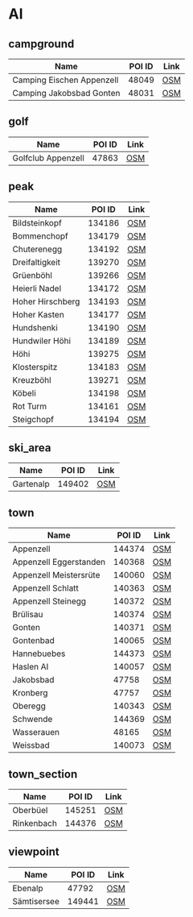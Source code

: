 # AI

## campground

| Name | POI ID | Link |
| ----- | ----- | ---- |
| Camping Eischen Appenzell | 48049 | [OSM](https://www.openstreetmap.org/?mlat=47.322512&mlon=9.386736&zoom=13) |
| Camping Jakobsbad Gonten | 48031 | [OSM](https://www.openstreetmap.org/?mlat=47.317707&mlon=9.334747&zoom=13) |
## golf

| Name | POI ID | Link |
| ----- | ----- | ---- |
| Golfclub Appenzell | 47863 | [OSM](https://www.openstreetmap.org/?mlat=47.329&mlon=9.365&zoom=13) |
## peak

| Name | POI ID | Link |
| ----- | ----- | ---- |
| Bildsteinkopf | 134186 | [OSM](https://www.openstreetmap.org/?mlat=47.31854847953014&mlon=9.494312232228156&zoom=13) |
| Bommenchopf | 134179 | [OSM](https://www.openstreetmap.org/?mlat=47.29322140578212&mlon=9.421799326237624&zoom=13) |
| Chuterenegg | 134192 | [OSM](https://www.openstreetmap.org/?mlat=47.341320982350005&mlon=9.349342170822025&zoom=13) |
| Dreifaltigkeit | 139270 | [OSM](https://www.openstreetmap.org/?mlat=47.262177771412155&mlon=9.420066850130448&zoom=13) |
| Grüenböhl | 139266 | [OSM](https://www.openstreetmap.org/?mlat=47.253315030141636&mlon=9.34881218467459&zoom=13) |
| Heierli Nadel | 134172 | [OSM](https://www.openstreetmap.org/?mlat=47.268527329470594&mlon=9.467598145997707&zoom=13) |
| Hoher Hirschberg | 134193 | [OSM](https://www.openstreetmap.org/?mlat=47.3428084625181&mlon=9.469556766905903&zoom=13) |
| Hoher Kasten | 134177 | [OSM](https://www.openstreetmap.org/?mlat=47.28369706035241&mlon=9.485023384399831&zoom=13) |
| Hundshenki | 134190 | [OSM](https://www.openstreetmap.org/?mlat=47.34066789854873&mlon=9.372791173166526&zoom=13) |
| Hundwiler Höhi | 134189 | [OSM](https://www.openstreetmap.org/?mlat=47.34080523871196&mlon=9.333437467704679&zoom=13) |
| Höhi | 139275 | [OSM](https://www.openstreetmap.org/?mlat=47.34988101395469&mlon=9.348725240098672&zoom=13) |
| Klosterspitz | 134183 | [OSM](https://www.openstreetmap.org/?mlat=47.31099361887967&mlon=9.40055452558864&zoom=13) |
| Kreuzböhl | 139271 | [OSM](https://www.openstreetmap.org/?mlat=47.258023008445846&mlon=9.39082076842255&zoom=13) |
| Köbeli | 134198 | [OSM](https://www.openstreetmap.org/?mlat=47.36013639338777&mlon=9.401025159937541&zoom=13) |
| Rot Turm | 134161 | [OSM](https://www.openstreetmap.org/?mlat=47.25125749129869&mlon=9.401430492854876&zoom=13) |
| Steigchopf | 134194 | [OSM](https://www.openstreetmap.org/?mlat=47.34386925626082&mlon=9.40503773664933&zoom=13) |
## ski_area

| Name | POI ID | Link |
| ----- | ----- | ---- |
| Gartenalp | 149402 | [OSM](https://www.openstreetmap.org/?mlat=47.281945&mlon=9.402775&zoom=13) |
## town

| Name | POI ID | Link |
| ----- | ----- | ---- |
| Appenzell | 144374 | [OSM](https://www.openstreetmap.org/?mlat=47.33110832426936&mlon=9.409050485203949&zoom=13) |
| Appenzell Eggerstanden | 140368 | [OSM](https://www.openstreetmap.org/?mlat=47.334003381011975&mlon=9.46280475042314&zoom=13) |
| Appenzell Meistersrüte | 140060 | [OSM](https://www.openstreetmap.org/?mlat=47.34782533841406&mlon=9.431850321360232&zoom=13) |
| Appenzell Schlatt | 140363 | [OSM](https://www.openstreetmap.org/?mlat=47.35672454646364&mlon=9.397265825646375&zoom=13) |
| Appenzell Steinegg | 140372 | [OSM](https://www.openstreetmap.org/?mlat=47.321493391386596&mlon=9.43346921810142&zoom=13) |
| Brülisau | 140374 | [OSM](https://www.openstreetmap.org/?mlat=47.29779321297924&mlon=9.455492008870298&zoom=13) |
| Gonten | 140371 | [OSM](https://www.openstreetmap.org/?mlat=47.327298476217905&mlon=9.345026072906437&zoom=13) |
| Gontenbad | 140065 | [OSM](https://www.openstreetmap.org/?mlat=47.332331394418034&mlon=9.372953284367519&zoom=13) |
| Hannebuebes | 144373 | [OSM](https://www.openstreetmap.org/?mlat=47.32340700202994&mlon=9.379881305406167&zoom=13) |
| Haslen AI | 140057 | [OSM](https://www.openstreetmap.org/?mlat=47.367684346295825&mlon=9.367772161673248&zoom=13) |
| Jakobsbad | 47758 | [OSM](https://www.openstreetmap.org/?mlat=47.3201&mlon=9.3291&zoom=13) |
| Kronberg | 47757 | [OSM](https://www.openstreetmap.org/?mlat=47.2915&mlon=9.3278&zoom=13) |
| Oberegg | 140343 | [OSM](https://www.openstreetmap.org/?mlat=47.423586816475726&mlon=9.550300438903356&zoom=13) |
| Schwende | 144369 | [OSM](https://www.openstreetmap.org/?mlat=47.30122095302677&mlon=9.434641662964166&zoom=13) |
| Wasserauen | 48165 | [OSM](https://www.openstreetmap.org/?mlat=47.285138&mlon=9.427775&zoom=13) |
| Weissbad | 140073 | [OSM](https://www.openstreetmap.org/?mlat=47.30806439283141&mlon=9.435384791531117&zoom=13) |
## town_section

| Name | POI ID | Link |
| ----- | ----- | ---- |
| Oberbüel | 145251 | [OSM](https://www.openstreetmap.org/?mlat=47.36482752946726&mlon=9.367117008715066&zoom=13) |
| Rinkenbach | 144376 | [OSM](https://www.openstreetmap.org/?mlat=47.33257440602482&mlon=9.39540802540614&zoom=13) |
## viewpoint

| Name | POI ID | Link |
| ----- | ----- | ---- |
| Ebenalp | 47792 | [OSM](https://www.openstreetmap.org/?mlat=47.2834&mlon=9.4115&zoom=13) |
| Sämtisersee | 149441 | [OSM](https://www.openstreetmap.org/?mlat=47.271381&mlon=9.457951&zoom=13) |
